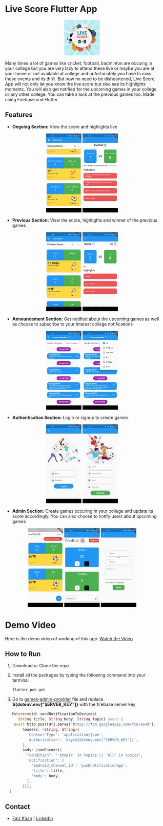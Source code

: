 # Live Score Flutter App
<p align="center">
<img src="https://github.com/FaizFk/Live-Score-App/blob/dev/live_score_flutter_app/Screenshots/live_score_icon.png?raw=true" width="23%"></img> 
</p>

Many times a lot of games like cricket, football, badminton are occuing in your college but you are very lazy to attend these live or maybe you are at your home or not available at college and unfortunately you have to miss these events and its thrill.
But now no need to be disheartened, Live Score App will not only let you know the live score but also see its highlights moments. You will also get notified for the upcoming games in your college or any other college. You can take a look at the previous games too.
Made using Firebase and Flutter

## Features

- **Ongoing Section:** View the score and highlights live                                                                                                                                                                               
<p align="center">
<img src="https://github.com/FaizFk/Live-Score-App/blob/dev/live_score_flutter_app/Screenshots/ongoing.jpg?raw=true" width="23%"></img> 
<img src="https://github.com/FaizFk/Live-Score-App/blob/dev/live_score_flutter_app/Screenshots/ongoing-details.jpg?raw=true" width="23%"></img> 
</p>



- **Previous Section:** View the score, highlights and winner of the previous games

<p align="center">
<img src="https://github.com/FaizFk/Live-Score-App/blob/dev/live_score_flutter_app/Screenshots/previous.jpg?raw=true" width="23%"></img> 
<img src="https://github.com/FaizFk/Live-Score-App/blob/dev/live_score_flutter_app/Screenshots/previous-details.jpg?raw=true" width="23%"></img> 
</p>

- **Announcement Section:** Get notified about the upcoming games as well as choose to subscribe to your interest college notifications

<p align="center">
<img src="https://github.com/FaizFk/Live-Score-App/blob/dev/live_score_flutter_app/Screenshots/announcements.jpg?raw=true" width="23%"></img> 
<img src="https://github.com/FaizFk/Live-Score-App/blob/dev/live_score_flutter_app/Screenshots/announcement-settings.jpg?raw=true" width="23%"></img> 
</p>

- **Authentication Section:** Login or signup to create games
<p align="center">
<img src="https://github.com/FaizFk/Live-Score-App/blob/dev/live_score_flutter_app/Screenshots/login.jpg?raw=true" width="23%"></img> 
<img src="https://github.com/FaizFk/Live-Score-App/blob/dev/live_score_flutter_app/Screenshots/signup.jpg?raw=true" width="23%"></img> 
</p>

- **Admin Section:** Create games occuring in your college and update its score accordingly. You can also choose to notify users about upcoming games

<p align="center">
<img src="https://github.com/FaizFk/Live-Score-App/blob/dev/live_score_flutter_app/Screenshots/admin-screen.jpg?raw=true" width="23%"></img> 
<img src="https://github.com/FaizFk/Live-Score-App/blob/dev/live_score_flutter_app/Screenshots/score-controller.jpg?raw=true" width="23%"></img> 
<img src="https://github.com/FaizFk/Live-Score-App/blob/dev/live_score_flutter_app/Screenshots/create-game.jpg?raw=true" width="23%"></img> 
</p>


# Demo Video

Here is the demo video of working of this app: [Watch the Video](https://youtu.be/RqpSwHATNSU)

## How to Run

1. Download or Clone the repo
2. Install all the packages by typing the following command into your terminal

   ```sh
   flutter pub get
   ```
3. Go to [games-admin-provider](lib/providers/games_admin_provider.dart) file and replace **${dotenv.env["SERVER_KEY"]}** with the firebase server key

```dart
   Future<void> sendNotificationToDevices(
      String title, String body, String topic) async {
    await http.post(Uri.parse('https://fcm.googleapis.com/fcm/send'),
        headers: <String, String>{
          'Content-Type': 'application/json',
          'Authorization': 'key=${dotenv.env["SERVER_KEY"]}',
        },
        body: jsonEncode({
          "condition": "'$topic' in topics || 'All' in topics",
          'notification': {
            'android_channel_id': 'pushnotificationapp',
            'title': title,
            'body': body,
          },
        }));
  }
```

## Contact

- [Faiz Khan](https://github.com/FaizFk/) | [LinkedIn](https://linkedin.com/in/faiz-khan-4793731ba/)
